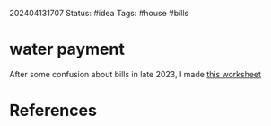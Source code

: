 202404131707
Status: #idea
Tags: #house #bills

# water payment
After some confusion about bills in late 2023, I made [this worksheet](https://docs.google.com/spreadsheets/d/1fQv87DHQt7QJp4D4lbcbaG1KsT853gCUYoFAmFIC1P4/edit?usp=sharing)


# References


